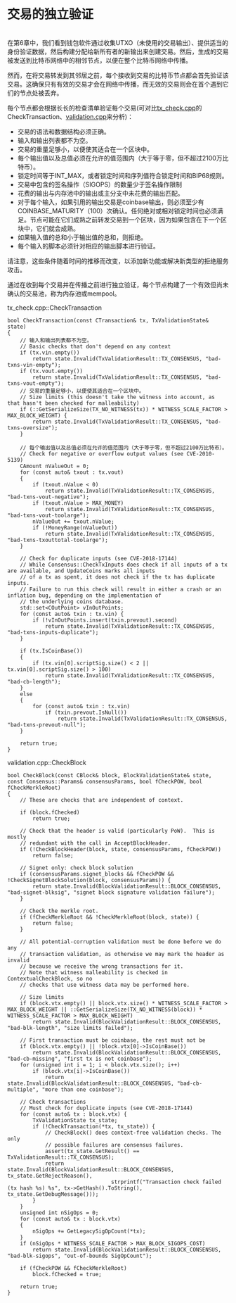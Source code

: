 # 交易的独立验证

\
在第6章中，我们看到钱包软件通过收集UTXO（未使用的交易输出）、提供适当的身份验证数据，然后构建分配给新所有者的新输出来创建交易。然后，生成的交易被发送到比特币网络中的相邻节点，以便在整个比特币网络中传播。

然而，在将交易转发到其邻居之前，每个接收到交易的比特币节点都会首先验证该交易。这确保只有有效的交易才会在网络中传播，而无效的交易则会在首个遇到它们的节点处被丢弃。

每个节点都会根据长长的检查清单验证每个交易(可对比[tx\_check.cpp](https://github.com/bitcoin/bitcoin/blob/8f1185feec3efdb8d0e3f6b7d0aee67bbdc3d653/src/consensus/tx\_check.cpp#L11)的CheckTransaction、[validation.cpp](https://github.com/bitcoin/bitcoin/blob/8f1185feec3efdb8d0e3f6b7d0aee67bbdc3d653/src/validation.cpp#L2262)来分析)：

* 交易的语法和数据结构必须正确。
* 输入和输出列表都不为空。
* 交易的重量足够小，以便使其适合在一个区块中。
* 每个输出值以及总值必须在允许的值范围内（大于等于零，但不超过2100万比特币）。
* 锁定时间等于INT\_MAX，或者锁定时间和序列值符合锁定时间和BIP68规则。
* 交易中包含的签名操作（SIGOPS）的数量少于签名操作限制
* 花费的输出与内存池中的输出或主分支中未花费的输出匹配。&#x20;
* 对于每个输入，如果引用的输出交易是coinbase输出，则必须至少有COINBASE\_MATURITY（100）次确认。任何绝对或相对锁定时间也必须满足。节点可能在它们成熟之前转发交易到一个区块，因为如果包含在下一个区块中，它们就会成熟。&#x20;
* 如果输入值的总和小于输出值的总和，则拒绝。&#x20;
* 每个输入的脚本必须针对相应的输出脚本进行验证。&#x20;

请注意，这些条件随着时间的推移而改变，以添加新功能或解决新类型的拒绝服务攻击。

通过在收到每个交易并在传播之前进行独立验证，每个节点构建了一个有效但尚未确认的交易池，称为内存池或mempool。



tx\_check.cpp::CheckTransaction

```
bool CheckTransaction(const CTransaction& tx, TxValidationState& state)
{
    // 输入和输出列表都不为空。
    // Basic checks that don't depend on any context
    if (tx.vin.empty())
        return state.Invalid(TxValidationResult::TX_CONSENSUS, "bad-txns-vin-empty");
    if (tx.vout.empty())
        return state.Invalid(TxValidationResult::TX_CONSENSUS, "bad-txns-vout-empty");
    // 交易的重量足够小，以便使其适合在一个区块中。
    // Size limits (this doesn't take the witness into account, as that hasn't been checked for malleability)
    if (::GetSerializeSize(TX_NO_WITNESS(tx)) * WITNESS_SCALE_FACTOR > MAX_BLOCK_WEIGHT) {
        return state.Invalid(TxValidationResult::TX_CONSENSUS, "bad-txns-oversize");
    }

    // 每个输出值以及总值必须在允许的值范围内（大于等于零，但不超过2100万比特币）。
    // Check for negative or overflow output values (see CVE-2010-5139)
    CAmount nValueOut = 0;
    for (const auto& txout : tx.vout)
    {
        if (txout.nValue < 0)
            return state.Invalid(TxValidationResult::TX_CONSENSUS, "bad-txns-vout-negative");
        if (txout.nValue > MAX_MONEY)
            return state.Invalid(TxValidationResult::TX_CONSENSUS, "bad-txns-vout-toolarge");
        nValueOut += txout.nValue;
        if (!MoneyRange(nValueOut))
            return state.Invalid(TxValidationResult::TX_CONSENSUS, "bad-txns-txouttotal-toolarge");
    }

    // Check for duplicate inputs (see CVE-2018-17144)
    // While Consensus::CheckTxInputs does check if all inputs of a tx are available, and UpdateCoins marks all inputs
    // of a tx as spent, it does not check if the tx has duplicate inputs.
    // Failure to run this check will result in either a crash or an inflation bug, depending on the implementation of
    // the underlying coins database.
    std::set<COutPoint> vInOutPoints;
    for (const auto& txin : tx.vin) {
        if (!vInOutPoints.insert(txin.prevout).second)
            return state.Invalid(TxValidationResult::TX_CONSENSUS, "bad-txns-inputs-duplicate");
    }

    if (tx.IsCoinBase())
    {
        if (tx.vin[0].scriptSig.size() < 2 || tx.vin[0].scriptSig.size() > 100)
            return state.Invalid(TxValidationResult::TX_CONSENSUS, "bad-cb-length");
    }
    else
    {
        for (const auto& txin : tx.vin)
            if (txin.prevout.IsNull())
                return state.Invalid(TxValidationResult::TX_CONSENSUS, "bad-txns-prevout-null");
    }

    return true;
}
```

validation.cpp::CheckBlock

```
bool CheckBlock(const CBlock& block, BlockValidationState& state, const Consensus::Params& consensusParams, bool fCheckPOW, bool fCheckMerkleRoot)
{
    // These are checks that are independent of context.

    if (block.fChecked)
        return true;

    // Check that the header is valid (particularly PoW).  This is mostly
    // redundant with the call in AcceptBlockHeader.
    if (!CheckBlockHeader(block, state, consensusParams, fCheckPOW))
        return false;

    // Signet only: check block solution
    if (consensusParams.signet_blocks && fCheckPOW && !CheckSignetBlockSolution(block, consensusParams)) {
        return state.Invalid(BlockValidationResult::BLOCK_CONSENSUS, "bad-signet-blksig", "signet block signature validation failure");
    }

    // Check the merkle root.
    if (fCheckMerkleRoot && !CheckMerkleRoot(block, state)) {
        return false;
    }

    // All potential-corruption validation must be done before we do any
    // transaction validation, as otherwise we may mark the header as invalid
    // because we receive the wrong transactions for it.
    // Note that witness malleability is checked in ContextualCheckBlock, so no
    // checks that use witness data may be performed here.

    // Size limits
    if (block.vtx.empty() || block.vtx.size() * WITNESS_SCALE_FACTOR > MAX_BLOCK_WEIGHT || ::GetSerializeSize(TX_NO_WITNESS(block)) * WITNESS_SCALE_FACTOR > MAX_BLOCK_WEIGHT)
        return state.Invalid(BlockValidationResult::BLOCK_CONSENSUS, "bad-blk-length", "size limits failed");

    // First transaction must be coinbase, the rest must not be
    if (block.vtx.empty() || !block.vtx[0]->IsCoinBase())
        return state.Invalid(BlockValidationResult::BLOCK_CONSENSUS, "bad-cb-missing", "first tx is not coinbase");
    for (unsigned int i = 1; i < block.vtx.size(); i++)
        if (block.vtx[i]->IsCoinBase())
            return state.Invalid(BlockValidationResult::BLOCK_CONSENSUS, "bad-cb-multiple", "more than one coinbase");

    // Check transactions
    // Must check for duplicate inputs (see CVE-2018-17144)
    for (const auto& tx : block.vtx) {
        TxValidationState tx_state;
        if (!CheckTransaction(*tx, tx_state)) {
            // CheckBlock() does context-free validation checks. The only
            // possible failures are consensus failures.
            assert(tx_state.GetResult() == TxValidationResult::TX_CONSENSUS);
            return state.Invalid(BlockValidationResult::BLOCK_CONSENSUS, tx_state.GetRejectReason(),
                                 strprintf("Transaction check failed (tx hash %s) %s", tx->GetHash().ToString(), tx_state.GetDebugMessage()));
        }
    }
    unsigned int nSigOps = 0;
    for (const auto& tx : block.vtx)
    {
        nSigOps += GetLegacySigOpCount(*tx);
    }
    if (nSigOps * WITNESS_SCALE_FACTOR > MAX_BLOCK_SIGOPS_COST)
        return state.Invalid(BlockValidationResult::BLOCK_CONSENSUS, "bad-blk-sigops", "out-of-bounds SigOpCount");

    if (fCheckPOW && fCheckMerkleRoot)
        block.fChecked = true;

    return true;
}
```
